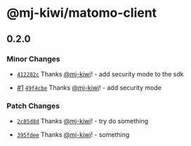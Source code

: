 # @mj-kiwi/matomo-client

## 0.2.0

### Minor Changes

- [`412282c`](https://github.com/mj-kiwi/matomo-js/commit/412282cb08bd92d3cfc18677c2bfc529ba385148) Thanks [@mj-kiwi](https://github.com/mj-kiwi)! - add security mode to the sdk

- [#1](https://github.com/mj-kiwi/matomo-js/pull/1) [`49f4cbe`](https://github.com/mj-kiwi/matomo-js/commit/49f4cbeb4bab47cc0479b5840945255000ce32c7) Thanks [@mj-kiwi](https://github.com/mj-kiwi)! - add security mode

### Patch Changes

- [`2c85d8d`](https://github.com/mj-kiwi/matomo-js/commit/2c85d8dc2511a2bb57417106cb3a65a4561639b2) Thanks [@mj-kiwi](https://github.com/mj-kiwi)! - try do something

- [`395fdee`](https://github.com/mj-kiwi/matomo-js/commit/395fdee491808ee569139958ad70359a042168cd) Thanks [@mj-kiwi](https://github.com/mj-kiwi)! - something
